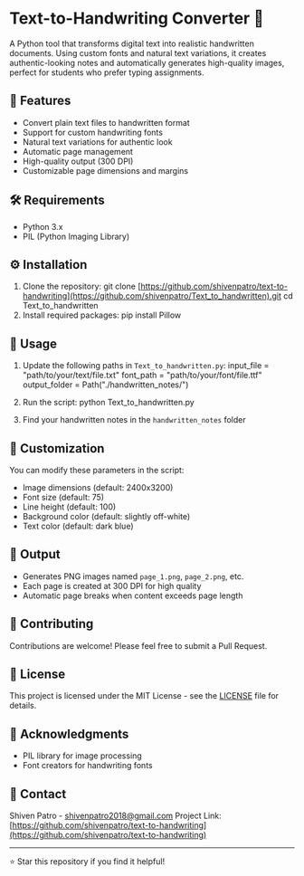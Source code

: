 # Text-to-Handwriting Converter 📝

A Python tool that transforms digital text into realistic handwritten documents. Using custom fonts and natural text variations, it creates authentic-looking notes and automatically generates high-quality images, perfect for students who prefer typing assignments.

## 🚀 Features

- Convert plain text files to handwritten format
- Support for custom handwriting fonts
- Natural text variations for authentic look
- Automatic page management
- High-quality output (300 DPI)
- Customizable page dimensions and margins

## 🛠️ Requirements

- Python 3.x
- PIL (Python Imaging Library)

## ⚙️ Installation

1. Clone the repository:
git clone [https://github.com/shivenpatro/text-to-handwriting](https://github.com/shivenpatro/Text_to_handwritten).git
cd Text_to_handwritten
2. Install required packages:
pip install Pillow


## 📖 Usage

1. Update the following paths in `Text_to_handwritten.py`:
input_file = "path/to/your/text/file.txt"
font_path = "path/to/your/font/file.ttf"
output_folder = Path("./handwritten_notes/")

2. Run the script:
python Text_to_handwritten.py


3. Find your handwritten notes in the `handwritten_notes` folder

## 🎨 Customization

You can modify these parameters in the script:
- Image dimensions (default: 2400x3200)
- Font size (default: 75)
- Line height (default: 100)
- Background color (default: slightly off-white)
- Text color (default: dark blue)

## 📄 Output

- Generates PNG images named `page_1.png`, `page_2.png`, etc.
- Each page is created at 300 DPI for high quality
- Automatic page breaks when content exceeds page length

## 🤝 Contributing

Contributions are welcome! Please feel free to submit a Pull Request.

## 📝 License

This project is licensed under the MIT License - see the [LICENSE](LICENSE) file for details.

## 🙏 Acknowledgments

- PIL library for image processing
- Font creators for handwriting fonts

## 📧 Contact

Shiven Patro - shivenpatro2018@gmail.com
Project Link: [https://github.com/shivenpatro/text-to-handwriting](https://github.com/shivenpatro/text-to-handwriting)

---
⭐ Star this repository if you find it helpful!
